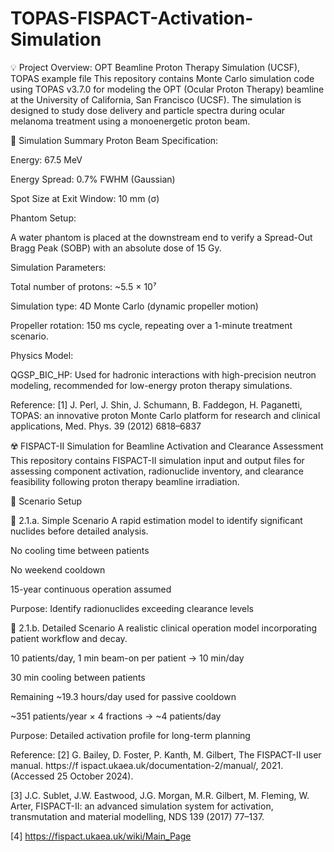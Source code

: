 # TOPAS-FISPACT-Activation-Simulation

💡 Project Overview: OPT Beamline Proton Therapy Simulation (UCSF), TOPAS example file
This repository contains Monte Carlo simulation code using TOPAS v3.7.0 for modeling the OPT (Ocular Proton Therapy) beamline at the University of California, San Francisco (UCSF). The simulation is designed to study dose delivery and particle spectra during ocular melanoma treatment using a monoenergetic proton beam.

🧪 Simulation Summary
Proton Beam Specification:

Energy: 67.5 MeV

Energy Spread: 0.7% FWHM (Gaussian)

Spot Size at Exit Window: 10 mm (σ)

Phantom Setup:

A water phantom is placed at the downstream end to verify a Spread-Out Bragg Peak (SOBP) with an absolute dose of 15 Gy.

Simulation Parameters:

Total number of protons: ~5.5 × 10⁷

Simulation type: 4D Monte Carlo (dynamic propeller motion)

Propeller rotation: 150 ms cycle, repeating over a 1-minute treatment scenario.

Physics Model:

QGSP_BIC_HP: Used for hadronic interactions with high-precision neutron modeling, recommended for low-energy proton therapy simulations.

Reference: [1] J. Perl, J. Shin, J. Schumann, B. Faddegon, H. Paganetti, TOPAS: an innovative 
proton Monte Carlo platform for research and clinical applications, Med. Phys. 39 
(2012) 6818–6837

☢️ FISPACT-II Simulation for Beamline Activation and Clearance Assessment
This repository contains FISPACT-II simulation input and output files for assessing component activation, radionuclide inventory, and clearance feasibility following proton therapy beamline irradiation.

🧪 Scenario Setup

🔹 2.1.a. Simple Scenario
A rapid estimation model to identify significant nuclides before detailed analysis.

No cooling time between patients

No weekend cooldown

15-year continuous operation assumed

Purpose: Identify radionuclides exceeding clearance levels

🔹 2.1.b. Detailed Scenario
A realistic clinical operation model incorporating patient workflow and decay.

10 patients/day, 1 min beam-on per patient → 10 min/day

30 min cooling between patients

Remaining ~19.3 hours/day used for passive cooldown

~351 patients/year × 4 fractions → ~4 patients/day

Purpose: Detailed activation profile for long-term planning

Reference: [2] G. Bailey, D. Foster, P. Kanth, M. Gilbert, The FISPACT-II user manual. https://f 
ispact.ukaea.uk/documentation-2/manual/, 2021. (Accessed 25 October 2024).

[3] J.C. Sublet, J.W. Eastwood, J.G. Morgan, M.R. Gilbert, M. Fleming, W. Arter, 
FISPACT-II: an advanced simulation system for activation, transmutation and 
material modelling, NDS 139 (2017) 77–137.

[4] https://fispact.ukaea.uk/wiki/Main_Page

